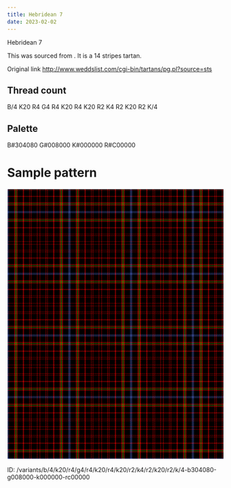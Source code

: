 ```yaml
---
title: Hebridean 7
date: 2023-02-02
---
```

Hebridean 7

This was sourced from <no value>.  It is a 14 stripes tartan.

Original link http://www.weddslist.com/cgi-bin/tartans/pg.pl?source=sts

## Thread count
B/4 K20 R4 G4 R4 K20 R4 K20 R2 K4 R2 K20 R2 K/4

## Palette
B#304080 G#008000 K#000000 R#C00000

# Sample pattern

![Tartan detail](tartan.png "B/4 K20 R4 G4 R4 K20 R4 K20 R2 K4 R2 K20 R2 K/4 tartan")

ID: /variants/b/4/k20/r4/g4/r4/k20/r4/k20/r2/k4/r2/k20/r2/k/4-b304080-g008000-k000000-rc00000